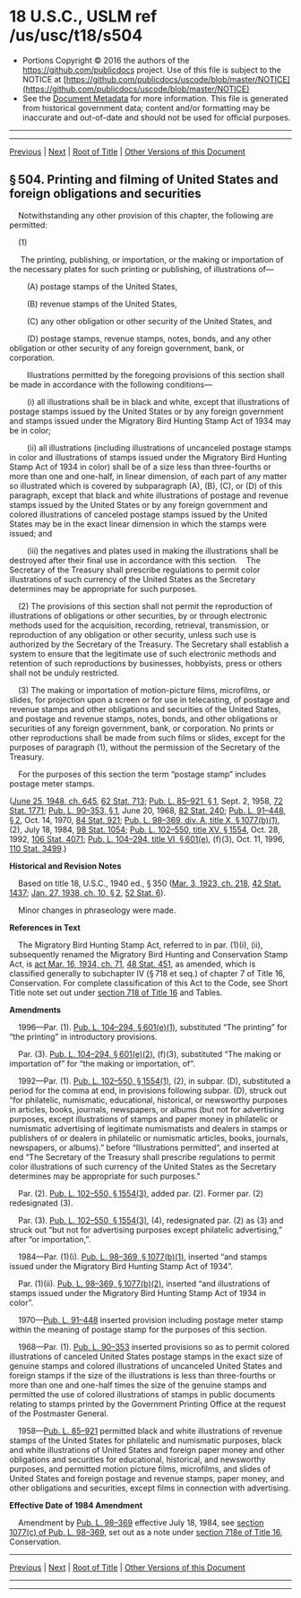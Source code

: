 ---
---

# 18 U.S.C., USLM ref /us/usc/t18/s504

* Portions Copyright © 2016 the authors of the https://github.com/publicdocs project.
  Use of this file is subject to the NOTICE at [https://github.com/publicdocs/uscode/blob/master/NOTICE](https://github.com/publicdocs/uscode/blob/master/NOTICE)
* See the [Document Metadata](././../../../../..//README.md) for more information.
  This file is generated from historical government data; content and/or formatting may be inaccurate and out-of-date and should not be used for official purposes.

----------
----------

[Previous](./../../../../..//us/usc/t18/ptI/ch25/m__us_usc_t18_s503.md) | [Next](./../../../../..//us/usc/t18/ptI/ch25/m__us_usc_t18_s505.md) | [Root of Title](./../../../../../) | [Other Versions of this Document](https://publicdocs.github.io/go/links?ns=uslm&ref=%2Fus%2Fusc%2Ft18%2Fs504)

## § 504. Printing and filming of United States and foreign obligations and securities

    Notwithstanding any other provision of this chapter, the following are permitted:

    (1)

     The printing, publishing, or importation, or the making or importation of the necessary plates for such printing or publishing, of illustrations of—

        (A) postage stamps of the United States,

        (B) revenue stamps of the United States,

        (C) any other obligation or other security of the United States, and

        (D) postage stamps, revenue stamps, notes, bonds, and any other obligation or other security of any foreign government, bank, or corporation.

        Illustrations permitted by the foregoing provisions of this section shall be made in accordance with the following conditions—

        (i) all illustrations shall be in black and white, except that illustrations of postage stamps issued by the United States or by any foreign government and stamps issued under the Migratory Bird Hunting Stamp Act of 1934 may be in color;

        (ii) all illustrations (including illustrations of uncanceled postage stamps in color and illustrations of stamps issued under the Migratory Bird Hunting Stamp Act of 1934 in color) shall be of a size less than three-fourths or more than one and one-half, in linear dimension, of each part of any matter so illustrated which is covered by subparagraph (A), (B), (C), or (D) of this paragraph, except that black and white illustrations of postage and revenue stamps issued by the United States or by any foreign government and colored illustrations of canceled postage stamps issued by the United States may be in the exact linear dimension in which the stamps were issued; and

        (iii) the negatives and plates used in making the illustrations shall be destroyed after their final use in accordance with this section.    The Secretary of the Treasury shall prescribe regulations to permit color illustrations of such currency of the United States as the Secretary determines may be appropriate for such purposes.

    (2) The provisions of this section shall not permit the reproduction of illustrations of obligations or other securities, by or through electronic methods used for the acquisition, recording, retrieval, transmission, or reproduction of any obligation or other security, unless such use is authorized by the Secretary of the Treasury. The Secretary shall establish a system to ensure that the legitimate use of such electronic methods and retention of such reproductions by businesses, hobbyists, press or others shall not be unduly restricted.

    (3) The making or importation of motion-picture films, microfilms, or slides, for projection upon a screen or for use in telecasting, of postage and revenue stamps and other obligations and securities of the United States, and postage and revenue stamps, notes, bonds, and other obligations or securities of any foreign government, bank, or corporation. No prints or other reproductions shall be made from such films or slides, except for the purposes of paragraph (1), without the permission of the Secretary of the Treasury.

    For the purposes of this section the term “postage stamp” includes postage meter stamps.

([June 25, 1948, ch. 645][/us/act/1948-06-25/ch645], [62 Stat. 713][/us/stat/62/713]; [Pub. L. 85–921, § 1][/us/pl/85/921/s1], Sept. 2, 1958, [72 Stat. 1771][/us/stat/72/1771]; [Pub. L. 90–353, § 1][/us/pl/90/353/s1], June 20, 1968, [82 Stat. 240][/us/stat/82/240]; [Pub. L. 91–448, § 2][/us/pl/91/448/s2], Oct. 14, 1970, [84 Stat. 921][/us/stat/84/921]; [Pub. L. 98–369, div. A, title X, § 1077(b)(1)][/us/pl/98/369/s1077/b/1], (2), July 18, 1984, [98 Stat. 1054][/us/stat/98/1054]; [Pub. L. 102–550, title XV, § 1554][/us/pl/102/550/s1554], Oct. 28, 1992, [106 Stat. 4071][/us/stat/106/4071]; [Pub. L. 104–294, title VI, § 601(e)][/us/pl/104/294/s601/e], (f)(3), Oct. 11, 1996, [110 Stat. 3499][/us/stat/110/3499].)

 __Historical and Revision Notes__ 

    Based on title 18, U.S.C., 1940 ed., § 350 ([Mar. 3, 1923, ch. 218][/us/act/1923-03-03/ch218], [42 Stat. 1437][/us/stat/42/1437]; [Jan. 27, 1938, ch. 10, § 2][/us/act/1938-01-27/ch10/s2], [52 Stat. 6][/us/stat/52/6]).

    Minor changes in phraseology were made.

 __References in Text__ 

    The Migratory Bird Hunting Stamp Act, referred to in par. (1)(i), (ii), subsequently renamed the Migratory Bird Hunting and Conservation Stamp Act, is [act Mar. 16, 1934, ch. 71][/us/act/1934-03-16/ch71], [48 Stat. 451][/us/stat/48/451], as amended, which is classified generally to subchapter IV (§ 718 et seq.) of chapter 7 of Title 16, Conservation. For complete classification of this Act to the Code, see Short Title note set out under [section 718 of Title 16][/us/usc/t16/s718] and Tables.

 __Amendments__ 

    1996—Par. (1). [Pub. L. 104–294, § 601(e)(1)][/us/pl/104/294/s601/e/1], substituted “The printing” for “the printing” in introductory provisions.

    Par. (3). [Pub. L. 104–294, § 601(e)(2)][/us/pl/104/294/s601/e/2], (f)(3), substituted “The making or importation of” for “the making or importation, of”.

    1992—Par. (1). [Pub. L. 102–550, § 1554(1)][/us/pl/102/550/s1554/1], (2), in subpar. (D), substituted a period for the comma at end, in provisions following subpar. (D), struck out “for philatelic, numismatic, educational, historical, or newsworthy purposes in articles, books, journals, newspapers, or albums (but not for advertising purposes, except illustrations of stamps and paper money in philatelic or numismatic advertising of legitimate numismatists and dealers in stamps or publishers of or dealers in philatelic or numismatic articles, books, journals, newspapers, or albums).” before “Illustrations permitted”, and inserted at end “The Secretary of the Treasury shall prescribe regulations to permit color illustrations of such currency of the United States as the Secretary determines may be appropriate for such purposes.”

    Par. (2). [Pub. L. 102–550, § 1554(3)][/us/pl/102/550/s1554/3], added par. (2). Former par. (2) redesignated (3).

    Par. (3). [Pub. L. 102–550, § 1554(3)][/us/pl/102/550/s1554/3], (4), redesignated par. (2) as (3) and struck out “but not for advertising purposes except philatelic advertising,” after “or importation,”.

    1984—Par. (1)(i). [Pub. L. 98–369, § 1077(b)(1)][/us/pl/98/369/s1077/b/1], inserted “and stamps issued under the Migratory Bird Hunting Stamp Act of 1934”.

    Par. (1)(ii). [Pub. L. 98–369, § 1077(b)(2)][/us/pl/98/369/s1077/b/2], inserted “and illustrations of stamps issued under the Migratory Bird Hunting Stamp Act of 1934 in color”.

    1970—[Pub. L. 91–448][/us/pl/91/448] inserted provision including postage meter stamp within the meaning of postage stamp for the purposes of this section.

    1968—Par. (1). [Pub. L. 90–353][/us/pl/90/353] inserted provisions so as to permit colored illustrations of canceled United States postage stamps in the exact size of genuine stamps and colored illustrations of uncanceled United States and foreign stamps if the size of the illustrations is less than three-fourths or more than one and one-half times the size of the genuine stamps and permitted the use of colored illustrations of stamps in public documents relating to stamps printed by the Government Printing Office at the request of the Postmaster General.

    1958—[Pub. L. 85–921][/us/pl/85/921] permitted black and white illustrations of revenue stamps of the United States for philatelic and numismatic purposes, black and white illustrations of United States and foreign paper money and other obligations and securities for educational, historical, and newsworthy purposes, and permitted motion picture films, microfilms, and slides of United States and foreign postage and revenue stamps, paper money, and other obligations and securities, except films in connection with advertising.

 __Effective Date of 1984 Amendment__ 

    Amendment by [Pub. L. 98–369][/us/pl/98/369] effective July 18, 1984, see [section 1077(c) of Pub. L. 98–369][/us/pl/98/369/s1077/c], set out as a note under [section 718e of Title 16][/us/usc/t16/s718e], Conservation.

----------

[Previous](./../../../../..//us/usc/t18/ptI/ch25/m__us_usc_t18_s503.md) | [Next](./../../../../..//us/usc/t18/ptI/ch25/m__us_usc_t18_s505.md) | [Root of Title](./../../../../../) | [Other Versions of this Document](https://publicdocs.github.io/go/links?ns=uslm&ref=%2Fus%2Fusc%2Ft18%2Fs504)

----------
----------

[/us/act/1948-06-25/ch645]: https://publicdocs.github.io/go/links?ns=uslm&ref=%2Fus%2Fact%2F1948-06-25%2Fch645
[/us/stat/62/713]: https://publicdocs.github.io/go/links?ns=uslm&ref=%2Fus%2Fstat%2F62%2F713
[/us/pl/85/921/s1]: https://publicdocs.github.io/go/links?ns=uslm&ref=%2Fus%2Fpl%2F85%2F921%2Fs1
[/us/stat/72/1771]: https://publicdocs.github.io/go/links?ns=uslm&ref=%2Fus%2Fstat%2F72%2F1771
[/us/pl/90/353/s1]: https://publicdocs.github.io/go/links?ns=uslm&ref=%2Fus%2Fpl%2F90%2F353%2Fs1
[/us/stat/82/240]: https://publicdocs.github.io/go/links?ns=uslm&ref=%2Fus%2Fstat%2F82%2F240
[/us/pl/91/448/s2]: https://publicdocs.github.io/go/links?ns=uslm&ref=%2Fus%2Fpl%2F91%2F448%2Fs2
[/us/stat/84/921]: https://publicdocs.github.io/go/links?ns=uslm&ref=%2Fus%2Fstat%2F84%2F921
[/us/pl/98/369/s1077/b/1]: https://publicdocs.github.io/go/links?ns=uslm&ref=%2Fus%2Fpl%2F98%2F369%2Fs1077%2Fb%2F1
[/us/stat/98/1054]: https://publicdocs.github.io/go/links?ns=uslm&ref=%2Fus%2Fstat%2F98%2F1054
[/us/pl/102/550/s1554]: https://publicdocs.github.io/go/links?ns=uslm&ref=%2Fus%2Fpl%2F102%2F550%2Fs1554
[/us/stat/106/4071]: https://publicdocs.github.io/go/links?ns=uslm&ref=%2Fus%2Fstat%2F106%2F4071
[/us/pl/104/294/s601/e]: https://publicdocs.github.io/go/links?ns=uslm&ref=%2Fus%2Fpl%2F104%2F294%2Fs601%2Fe
[/us/stat/110/3499]: https://publicdocs.github.io/go/links?ns=uslm&ref=%2Fus%2Fstat%2F110%2F3499
[/us/act/1923-03-03/ch218]: https://publicdocs.github.io/go/links?ns=uslm&ref=%2Fus%2Fact%2F1923-03-03%2Fch218
[/us/stat/42/1437]: https://publicdocs.github.io/go/links?ns=uslm&ref=%2Fus%2Fstat%2F42%2F1437
[/us/act/1938-01-27/ch10/s2]: https://publicdocs.github.io/go/links?ns=uslm&ref=%2Fus%2Fact%2F1938-01-27%2Fch10%2Fs2
[/us/stat/52/6]: https://publicdocs.github.io/go/links?ns=uslm&ref=%2Fus%2Fstat%2F52%2F6
[/us/act/1934-03-16/ch71]: https://publicdocs.github.io/go/links?ns=uslm&ref=%2Fus%2Fact%2F1934-03-16%2Fch71
[/us/stat/48/451]: https://publicdocs.github.io/go/links?ns=uslm&ref=%2Fus%2Fstat%2F48%2F451
[/us/usc/t16/s718]: https://publicdocs.github.io/go/links?ns=uslm&ref=%2Fus%2Fusc%2Ft16%2Fs718
[/us/pl/104/294/s601/e/1]: https://publicdocs.github.io/go/links?ns=uslm&ref=%2Fus%2Fpl%2F104%2F294%2Fs601%2Fe%2F1
[/us/pl/104/294/s601/e/2]: https://publicdocs.github.io/go/links?ns=uslm&ref=%2Fus%2Fpl%2F104%2F294%2Fs601%2Fe%2F2
[/us/pl/102/550/s1554/1]: https://publicdocs.github.io/go/links?ns=uslm&ref=%2Fus%2Fpl%2F102%2F550%2Fs1554%2F1
[/us/pl/102/550/s1554/3]: https://publicdocs.github.io/go/links?ns=uslm&ref=%2Fus%2Fpl%2F102%2F550%2Fs1554%2F3
[/us/pl/102/550/s1554/3]: https://publicdocs.github.io/go/links?ns=uslm&ref=%2Fus%2Fpl%2F102%2F550%2Fs1554%2F3
[/us/pl/98/369/s1077/b/1]: https://publicdocs.github.io/go/links?ns=uslm&ref=%2Fus%2Fpl%2F98%2F369%2Fs1077%2Fb%2F1
[/us/pl/98/369/s1077/b/2]: https://publicdocs.github.io/go/links?ns=uslm&ref=%2Fus%2Fpl%2F98%2F369%2Fs1077%2Fb%2F2
[/us/pl/91/448]: https://publicdocs.github.io/go/links?ns=uslm&ref=%2Fus%2Fpl%2F91%2F448
[/us/pl/90/353]: https://publicdocs.github.io/go/links?ns=uslm&ref=%2Fus%2Fpl%2F90%2F353
[/us/pl/85/921]: https://publicdocs.github.io/go/links?ns=uslm&ref=%2Fus%2Fpl%2F85%2F921
[/us/pl/98/369]: https://publicdocs.github.io/go/links?ns=uslm&ref=%2Fus%2Fpl%2F98%2F369
[/us/pl/98/369/s1077/c]: https://publicdocs.github.io/go/links?ns=uslm&ref=%2Fus%2Fpl%2F98%2F369%2Fs1077%2Fc
[/us/usc/t16/s718e]: https://publicdocs.github.io/go/links?ns=uslm&ref=%2Fus%2Fusc%2Ft16%2Fs718e


